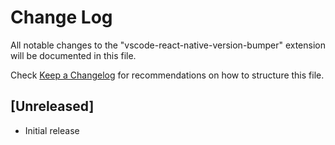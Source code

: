 # Change Log

All notable changes to the "vscode-react-native-version-bumper" extension will be documented in this file.

Check [Keep a Changelog](http://keepachangelog.com/) for recommendations on how to structure this file.

## [Unreleased]

- Initial release
